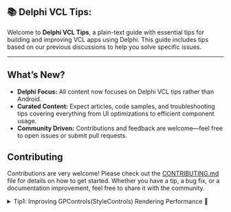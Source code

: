
## 📚 Delphi VCL Tips:

Welcome to **Delphi VCL Tips**, a plain-text guide with essential tips for building and improving VCL apps using Delphi. This guide includes tips based on our previous discussions to help you solve specific issues.

---
## What’s New?

- **Delphi Focus:** All content now focuses on Delphi VCL tips rather than Android.
- **Curated Content:** Expect articles, code samples, and troubleshooting tips covering everything from UI optimizations to efficient component usage.
- **Community Driven:** Contributions and feedback are welcome—feel free to open issues or submit pull requests.
## Contributing

Contributions are very welcome! Please check out the [CONTRIBUTING.md](CONTRIBUTING.md) file for details on how to get started. Whether you have a tip, a bug fix, or a documentation improvement, feel free to share it with the community.  
  
<details>
<summary>Tip1: Improving GPControls(StyleControls) Rendering Performance 🌟</summary>
 
**Author:** ![MBenDelphi](https://www.facebook.com/MBen.Delphi)  
**Date:** [01/Febrary/2025]

 **Problem:**  
  If you're experiencing flickering, freezing, or slow rendering when using GPControls (especially with TscGPButton or similar controls from the StyleControls library) in your Delphi applications, try these tips!.

 **Solution:**  
 After experimenting with various optimization techniques—such as:

- Enabling double buffering  
- Tweaking WM_PAINT/WM_ERASEBKGND handlers  
- Integrating Direct2D for hardware acceleration  

I discovered a **simple yet effective solution**: **Embed your GPControls on a `TIKPageViewPage` (from the `TIKPageView` IMageKit Component).**
  
## Why This Works  

- **Optimized Rendering Context:**  
  `TIKPageViewPage` is designed with an optimized drawing surface and efficient buffering. This minimizes the cost of invalidation and redraw operations.

- **Efficient Resource Management:**  
  The page view pre-allocates and manages resources better than a standard form, reducing the overhead when rendering GPControls.

- **Reduced Flicker and Overhead:**  
  Better internal strategies for handling paint messages result in a smoother, more responsive UI.
  

## How to Implement

1. **Integrate `TIKPageView` into Your Application:**  
   - Add the `TIKPageView` component to your form.

2. **Create a `TIKPageViewPage`:**  
   - Within `TIKPageView`, create a new page (i.e., a `TIKPageViewPage`).

3. **Place Your GPControls on the Page:**  
   - Move all your GPControls (e.g., `TscGPButton` and others) from the main form onto the `TIKPageViewPage`.

4. **Test the Performance:**  
   - Run your application and observe a significant reduction in flickering and freezing during dynamic operations (like form resize).

  
## Final Thoughts

This approach has dramatically improved the rendering speed in my applications—almost like magic! If you're facing similar issues with GPControls, give this method a try and enjoy the enhanced performance.

Feel free to open an issue or submit a pull request if you have improvements or additional insights to share.

Happy coding!

https://github.com/user-attachments/assets/239d0eec-4666-4693-bec7-423902102045



## Closing Notes

We hope this tip helps you improve your Delphi Android app development experience. Stay tuned for more tips!

Happy coding! 🚀



</details>
